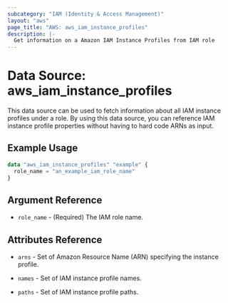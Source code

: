 ```yaml
---
subcategory: "IAM (Identity & Access Management)"
layout: "aws"
page_title: "AWS: aws_iam_instance_profiles"
description: |-
  Get information on a Amazon IAM Instance Profiles from IAM role
---
```


# Data Source: aws_iam_instance_profiles

This data source can be used to fetch information about all
IAM instance profiles under a role. By using this data source, you can reference IAM
instance profile properties without having to hard code ARNs as input.

## Example Usage

```terraform
data "aws_iam_instance_profiles" "example" {
  role_name = "an_example_iam_role_name"
}
```

## Argument Reference

* `role_name` - (Required) The IAM role name.

## Attributes Reference

* `arns` - Set of Amazon Resource Name (ARN) specifying the instance profile.

* `names` - Set of IAM instance profile names.

* `paths` - Set of IAM instance profile paths.